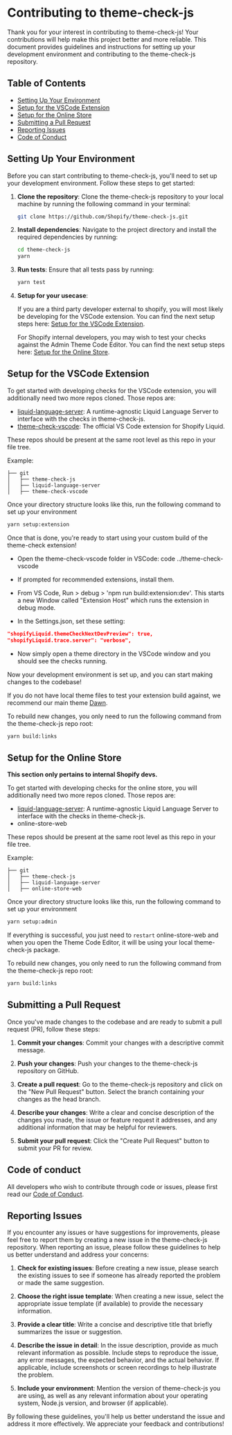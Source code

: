 # Contributing to theme-check-js

Thank you for your interest in contributing to theme-check-js! Your contributions will help make this project better and more reliable. This document provides guidelines and instructions for setting up your development environment and contributing to the theme-check-js repository.

## Table of Contents

- [Setting Up Your Environment](#setting-up-your-environment)
- [Setup for the VSCode Extension](#setup-for-the-vscode-extension)
- [Setup for the Online Store](#setup-for-the-online-store)
- [Submitting a Pull Request](#submitting-a-pull-request)
- [Reporting Issues](#reporting-issues)
- [Code of Conduct](#code-of-conduct)

## Setting Up Your Environment

Before you can start contributing to theme-check-js, you'll need to set up your development environment. Follow these steps to get started:

1. **Clone the repository**: Clone the theme-check-js repository to your local machine by running the following command in your terminal:

   ```bash
   git clone https://github.com/Shopify/theme-check-js.git
   ```

2. **Install dependencies**: Navigate to the project directory and install the required dependencies by running:

   ```bash
   cd theme-check-js
   yarn
   ```

3. **Run tests**: Ensure that all tests pass by running:

   ```bash
   yarn test
   ```

4. **Setup for your usecase**:
  
   If you are a third party developer external to shopify, you will most likely be developing for the VSCode extension. You can find the next setup steps here: [Setup for the VSCode Extension](#setup-for-the-vscode-extension).

   For Shopify internal developers, you may wish to test your checks against the Admin Theme Code Editor. You can find the next setup steps here: [Setup for the Online Store](#setup-for-the-online-store).

## Setup for the VSCode Extension
To get started with developing checks for the VSCode extension, you will additionally need two more repos cloned. Those repos are:
- [liquid-language-server](https://github.com/Shopify/liquid-language-server): A runtime-agnostic Liquid Language Server to interface with the checks in theme-check-js.
- [theme-check-vscode](https://github.com/Shopify/theme-check-vscode): The official VS Code extension for Shopify Liquid.

These repos should be present at the same root level as this repo in your file tree.

Example:
```
├── git
│   ├── theme-check-js
│   ├── liquid-language-server
│   ├── theme-check-vscode
```
Once your directory structure looks like this, run the following command to set up your environment
   ```bash
   yarn setup:extension
   ```
Once that is done, you're ready to start using your custom build of the theme-check extension!

- Open the theme-check-vscode folder in VSCode:
code ../theme-check-vscode

- If prompted for recommended extensions, install them.
- From VS Code, Run > debug > 'npm run build:extension:dev'.
  This starts a new Window called \"Extension Host\" which runs the extension in debug mode.

- In the Settings.json, set these setting:
```json
"shopifyLiquid.themeCheckNextDevPreview": true,
"shopifyLiquid.trace.server": "verbose",
```
- Now simply open a theme directory in the VSCode window and you should see the checks running.

Now your development environment is set up, and you can start making changes to the codebase!

If you do not have local theme files to test your extension build against, we recommend our main theme [Dawn](https://github.com/Shopify/dawn).

To rebuild new changes, you only need to run the following command from the theme-check-js repo root:

```bash
yarn build:links
```

## Setup for the Online Store
**This section only pertains to internal Shopify devs.**

To get started with developing checks for the online store, you will additionally need two more repos cloned. Those repos are:
- [liquid-language-server](https://github.com/Shopify/liquid-language-server): A runtime-agnostic Liquid Language Server to interface with the checks in theme-check-js.
- online-store-web

These repos should be present at the same root level as this repo in your file tree.

Example:
```
├── git
│   ├── theme-check-js
│   ├── liquid-language-server
│   ├── online-store-web
```
Once your directory structure looks like this, run the following command to set up your environment
   ```bash
   yarn setup:admin
   ```
If everything is successful, you just need to `restart` online-store-web and when you open the Theme Code Editor, it will be using your local theme-check-js package.

To rebuild new changes, you only need to run the following command from the theme-check-js repo root:

```bash
yarn build:links
```

## Submitting a Pull Request

Once you've made changes to the codebase and are ready to submit a pull request (PR), follow these steps:

1. **Commit your changes**: Commit your changes with a descriptive commit message.

2. **Push your changes**: Push your changes to the theme-check-js repository on GitHub.

3. **Create a pull request**: Go to the theme-check-js repository and click on the "New Pull Request" button. Select the branch containing your changes as the head branch.

4. **Describe your changes**: Write a clear and concise description of the changes you made, the issue or feature request it addresses, and any additional information that may be helpful for reviewers.

5. **Submit your pull request**: Click the "Create Pull Request" button to submit your PR for review.

## Code of conduct

All developers who wish to contribute through code or issues, please first read our [Code of Conduct](./CODE_OF_CONDUCT.md).

## Reporting Issues

If you encounter any issues or have suggestions for improvements, please feel free to report them by creating a new issue in the theme-check-js repository. When reporting an issue, please follow these guidelines to help us better understand and address your concerns:

1. **Check for existing issues**: Before creating a new issue, please search the existing issues to see if someone has already reported the problem or made the same suggestion.

2. **Choose the right issue template**: When creating a new issue, select the appropriate issue template (if available) to provide the necessary information.

3. **Provide a clear title**: Write a concise and descriptive title that briefly summarizes the issue or suggestion.

4. **Describe the issue in detail**: In the issue description, provide as much relevant information as possible. Include steps to reproduce the issue, any error messages, the expected behavior, and the actual behavior. If applicable, include screenshots or screen recordings to help illustrate the problem.

5. **Include your environment**: Mention the version of theme-check-js you are using, as well as any relevant information about your operating system, Node.js version, and browser (if applicable).

By following these guidelines, you'll help us better understand the issue and address it more effectively. We appreciate your feedback and contributions!
